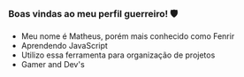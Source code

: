  ### Boas vindas ao meu perfil guerreiro! 🛡️


- Meu nome é Matheus, porém mais conhecido como Fenrir
- Aprendendo JavaScript
- Utilizo essa ferramenta para organização de projetos
- Gamer and Dev's
